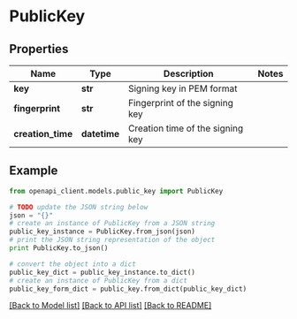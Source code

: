 # PublicKey


## Properties

Name | Type | Description | Notes
------------ | ------------- | ------------- | -------------
**key** | **str** | Signing key in PEM format | 
**fingerprint** | **str** | Fingerprint of the signing key | 
**creation_time** | **datetime** | Creation time of the signing key | 

## Example

```python
from openapi_client.models.public_key import PublicKey

# TODO update the JSON string below
json = "{}"
# create an instance of PublicKey from a JSON string
public_key_instance = PublicKey.from_json(json)
# print the JSON string representation of the object
print PublicKey.to_json()

# convert the object into a dict
public_key_dict = public_key_instance.to_dict()
# create an instance of PublicKey from a dict
public_key_form_dict = public_key.from_dict(public_key_dict)
```
[[Back to Model list]](../README.md#documentation-for-models) [[Back to API list]](../README.md#documentation-for-api-endpoints) [[Back to README]](../README.md)


